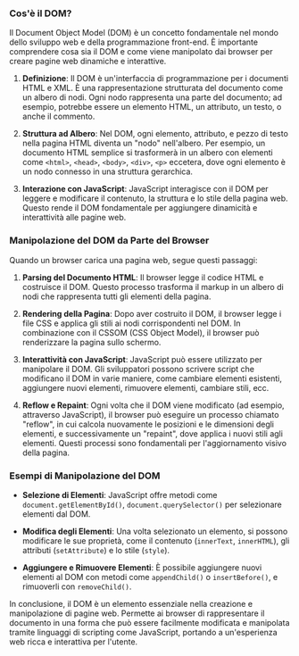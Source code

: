 ### Cos'è il DOM?


Il Document Object Model (DOM) è un concetto fondamentale nel mondo dello sviluppo web e della programmazione front-end. È importante comprendere cosa sia il DOM e come viene manipolato dai browser per creare pagine web dinamiche e interattive.


1. **Definizione**: Il DOM è un'interfaccia di programmazione per i documenti HTML e XML. È una rappresentazione strutturata del documento come un albero di nodi. Ogni nodo rappresenta una parte del documento; ad esempio, potrebbe essere un elemento HTML, un attributo, un testo, o anche il commento.

2. **Struttura ad Albero**: Nel DOM, ogni elemento, attributo, e pezzo di testo nella pagina HTML diventa un "nodo" nell'albero. Per esempio, un documento HTML semplice si trasformerà in un albero con elementi come `<html>`, `<head>`, `<body>`, `<div>`, `<p>` eccetera, dove ogni elemento è un nodo connesso in una struttura gerarchica.

3. **Interazione con JavaScript**: JavaScript interagisce con il DOM per leggere e modificare il contenuto, la struttura e lo stile della pagina web. Questo rende il DOM fondamentale per aggiungere dinamicità e interattività alle pagine web.

### Manipolazione del DOM da Parte del Browser

Quando un browser carica una pagina web, segue questi passaggi:

1. **Parsing del Documento HTML**: Il browser legge il codice HTML e costruisce il DOM. Questo processo trasforma il markup in un albero di nodi che rappresenta tutti gli elementi della pagina.

2. **Rendering della Pagina**: Dopo aver costruito il DOM, il browser legge i file CSS e applica gli stili ai nodi corrispondenti nel DOM. In combinazione con il CSSOM (CSS Object Model), il browser può renderizzare la pagina sullo schermo.

3. **Interattività con JavaScript**: JavaScript può essere utilizzato per manipolare il DOM. Gli sviluppatori possono scrivere script che modificano il DOM in varie maniere, come cambiare elementi esistenti, aggiungere nuovi elementi, rimuovere elementi, cambiare stili, ecc.

4. **Reflow e Repaint**: Ogni volta che il DOM viene modificato (ad esempio, attraverso JavaScript), il browser può eseguire un processo chiamato "reflow", in cui calcola nuovamente le posizioni e le dimensioni degli elementi, e successivamente un "repaint", dove applica i nuovi stili agli elementi. Questi processi sono fondamentali per l'aggiornamento visivo della pagina.

### Esempi di Manipolazione del DOM

- **Selezione di Elementi**: JavaScript offre metodi come `document.getElementById()`, `document.querySelector()` per selezionare elementi dal DOM.

- **Modifica degli Elementi**: Una volta selezionato un elemento, si possono modificare le sue proprietà, come il contenuto (`innerText`, `innerHTML`), gli attributi (`setAttribute`) e lo stile (`style`).

- **Aggiungere e Rimuovere Elementi**: È possibile aggiungere nuovi elementi al DOM con metodi come `appendChild()` o `insertBefore()`, e rimuoverli con `removeChild()`.

In conclusione, il DOM è un elemento essenziale nella creazione e manipolazione di pagine web. Permette ai browser di rappresentare il documento in una forma che può essere facilmente modificata e manipolata tramite linguaggi di scripting come JavaScript, portando a un'esperienza web ricca e interattiva per l'utente.